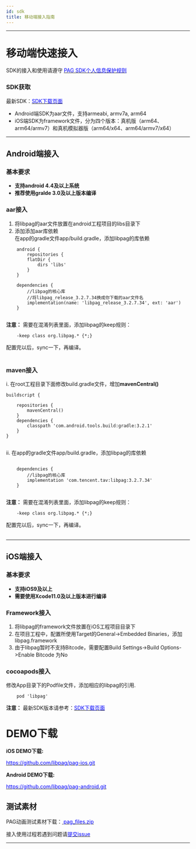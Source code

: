 ```yaml
---
id: sdk
title: 移动端接入指南
---
```

---
# 移动端快速接入

SDK的接入和使用请遵守 [<font color=blue>PAG SDK个人信息保护规则</font>](https://privacy.qq.com/document/preview/01e79d0cc7a2427ba774b88c6beff0fd)

### SDK获取
最新SDK：[<font color=blue>SDK下载页面</font>](https://github.com/tencent/libpag/releases)<br/>

 - Android端SDK为aar文件，支持armeabi, armv7a, arm64
 - iOS端SDK为framework文件，分为四个版本：真机版（arm64、arm64/armv7）和真机模拟器版（arm64/x64、arm64/armv7/x64）


---
## Android端接入

### 基本要求
+ **支持android 4.4及以上系统**
+ **推荐使用gralde 3.0及以上版本编译**

### aar接入
   1. 将libpag的aar文件放置在android工程项目的libs目录下
   2. 添加添加aar库依赖<br/>
   在app的gradle文件app/build.gradle，添加libpag的库依赖
   
```
	android {
	    repositories {
        flatDir {
            dirs 'libs'
        }
    }
	
	dependencies {
	    //libpag的核心库
	    //将libpag_release_3.2.7.34换成你下载的aar文件名
    	implementation(name: 'libpag_release_3.2.7.34', ext: 'aar')
	}
	
``` 

**注意：** 需要在混淆列表里面，添加libpag的keep规则：
   
```
	-keep class org.libpag.* {*;}
```
配置完以后，sync一下，再编译。<br/><br/>

### maven接入
   i. 在root工程目录下面修改build.gradle文件，增加**mavenCentral()**
   
```
buildscript {

    repositories {
		mavenCentral()
    }
    dependencies {
        classpath 'com.android.tools.build:gradle:3.2.1'
    }
}
	
``` 

   ii. 在app的gradle文件app/build.gradle，添加libpag的库依赖
   
```
	
	dependencies {
	    //libpag的核心库
		implementation 'com.tencent.tav:libpag:3.2.7.34'
	}
	
``` 

**注意：** 需要在混淆列表里面，添加libpag的keep规则：
   
```
	-keep class org.libpag.* {*;}
```
配置完以后，sync一下，再编译。<br/><br/>

---
## iOS端接入

### 基本要求<br/>

- **支持iOS9及以上** 
- **需要使用Xcode11.0及以上版本进行编译**

### Framework接入<br>
   1. 将libpag的framework文件放置在iOS工程项目目录下
   2. 在项目工程中，配置所使用Target的General->Embedded Binaries，添加libpag.framework
   3. 由于libpag暂时不支持Bitcode，需要配置Build Settings->Build Options->Enable Bitcode 为No

### cocoapods接入<br>
修改App目录下的Podfile文件，添加相应的libpag的引用.

```
	pod 'libpag'
```
**注意：** 最新SDK版本请参考：[<font color=blue>SDK下载页面</font>](https://github.com/tencent/libpag/releases)<br/>


# DEMO下载
**iOS DEMO下载:**

[<font color=blue>https://github.com/libpag/pag-ios.git</font>](https://github.com/libpag/pag-ios.git)

**Android DEMO下载:**

[<font color=blue>https://github.com/libpag/pag-android.git</font>](https://github.com/libpag/pag-android.git)

## 测试素材
PAG动画测试素材下载：[<font color=blue> pag_files.zip </font>](https://pagio-1251316161.file.myqcloud.com/website/static/file/pag_files.zip) 

接入使用过程若遇到问题请[<font color=blue>提交issue</font>](https://github.com/Tencent/libpag/issues/new/choose)<br/>

---